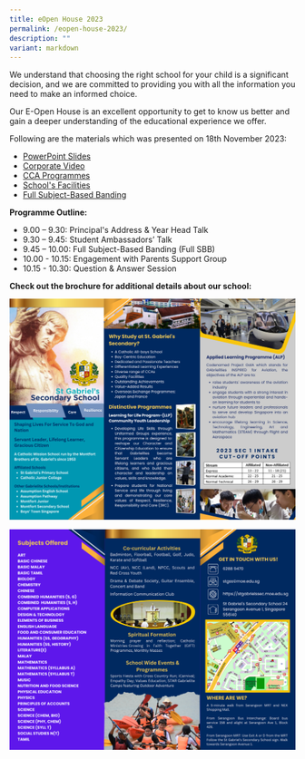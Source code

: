 ```yaml
---
title: eOpen House 2023
permalink: /eopen-house-2023/
description: ""
variant: markdown
---
```

We understand that choosing the right school for your child is a significant decision, and we are committed to providing you with all the information you need to make an informed choice. 

Our E-Open House is an excellent opportunity to get to know us better and gain a deeper understanding of the educational experience we offer. 

Following are the materials which was presented on 18th November 2023:
* [PowerPoint Slides](https://docs.google.com/presentation/d/1qe8Vx_0YN3r7FRpJOihY9TplpgkS4Co8e5utdYUSLHk/edit#slide=id.g260755557e0_0_96)
* [Corporate Video](https://youtu.be/QTbx_8Dcl3Y?si=VkImUQuiFeCwb-aO)
* [CCA Programmes](https://youtu.be/OReQN7adpDE)
* [School's Facilities](https://youtu.be/r_PowMxCwCw)
* [Full Subject-Based Banding](https://youtu.be/AU8Dr1aYHaM)

**Programme Outline:**

*  9.00 – 9.30: Principal's Address & Year Head Talk
*  9.30 – 9.45: Student Ambassadors’ Talk
*  9.45 – 10.00: Full Subject-Based Banding (Full SBB)  
*  10.00 - 10.15: Engagement with Parents Support Group 
*  10.15 - 10.30: Question & Answer Session

**Check out the brochure for additional details about our school:**

![](/images/e-brochure%20p1.png)

![](/images/e-brochure%20p2.png)